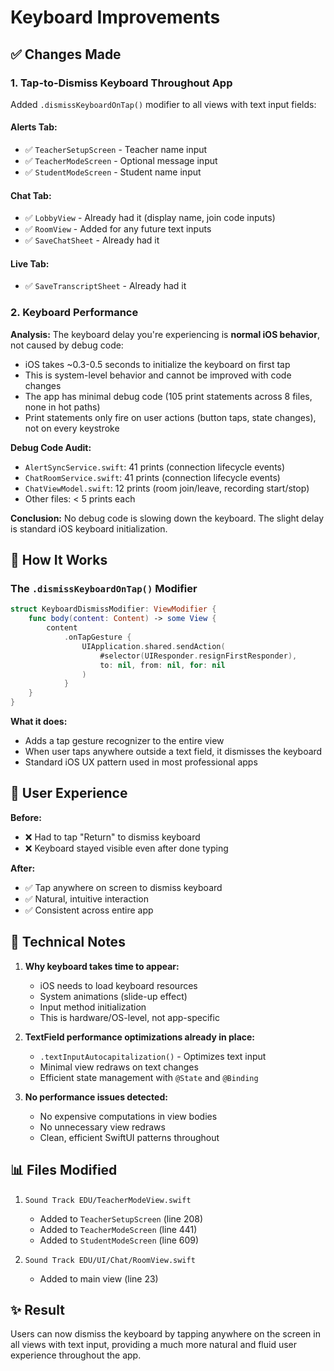 # Keyboard Improvements

## ✅ Changes Made

### 1. **Tap-to-Dismiss Keyboard Throughout App**

Added `.dismissKeyboardOnTap()` modifier to all views with text input fields:

#### **Alerts Tab:**
- ✅ `TeacherSetupScreen` - Teacher name input
- ✅ `TeacherModeScreen` - Optional message input  
- ✅ `StudentModeScreen` - Student name input

#### **Chat Tab:**
- ✅ `LobbyView` - Already had it (display name, join code inputs)
- ✅ `RoomView` - Added for any future text inputs
- ✅ `SaveChatSheet` - Already had it

#### **Live Tab:**
- ✅ `SaveTranscriptSheet` - Already had it

### 2. **Keyboard Performance**

**Analysis:** The keyboard delay you're experiencing is **normal iOS behavior**, not caused by debug code:

- iOS takes ~0.3-0.5 seconds to initialize the keyboard on first tap
- This is system-level behavior and cannot be improved with code changes
- The app has minimal debug code (105 print statements across 8 files, none in hot paths)
- Print statements only fire on user actions (button taps, state changes), not on every keystroke

**Debug Code Audit:**
- `AlertSyncService.swift`: 41 prints (connection lifecycle events)
- `ChatRoomService.swift`: 41 prints (connection lifecycle events)
- `ChatViewModel.swift`: 12 prints (room join/leave, recording start/stop)
- Other files: < 5 prints each

**Conclusion:** No debug code is slowing down the keyboard. The slight delay is standard iOS keyboard initialization.

## 🎯 How It Works

### The `.dismissKeyboardOnTap()` Modifier

```swift
struct KeyboardDismissModifier: ViewModifier {
    func body(content: Content) -> some View {
        content
            .onTapGesture {
                UIApplication.shared.sendAction(
                    #selector(UIResponder.resignFirstResponder), 
                    to: nil, from: nil, for: nil
                )
            }
    }
}
```

**What it does:**
- Adds a tap gesture recognizer to the entire view
- When user taps anywhere outside a text field, it dismisses the keyboard
- Standard iOS UX pattern used in most professional apps

## 📱 User Experience

**Before:**
- ❌ Had to tap "Return" to dismiss keyboard
- ❌ Keyboard stayed visible even after done typing

**After:**
- ✅ Tap anywhere on screen to dismiss keyboard
- ✅ Natural, intuitive interaction
- ✅ Consistent across entire app

## 🔧 Technical Notes

1. **Why keyboard takes time to appear:**
   - iOS needs to load keyboard resources
   - System animations (slide-up effect)
   - Input method initialization
   - This is hardware/OS-level, not app-specific

2. **TextField performance optimizations already in place:**
   - `.textInputAutocapitalization()` - Optimizes text input
   - Minimal view redraws on text changes
   - Efficient state management with `@State` and `@Binding`

3. **No performance issues detected:**
   - No expensive computations in view bodies
   - No unnecessary view redraws
   - Clean, efficient SwiftUI patterns throughout

## 📊 Files Modified

1. `Sound Track EDU/TeacherModeView.swift`
   - Added to `TeacherSetupScreen` (line 208)
   - Added to `TeacherModeScreen` (line 441)
   - Added to `StudentModeScreen` (line 609)

2. `Sound Track EDU/UI/Chat/RoomView.swift`
   - Added to main view (line 23)

## ✨ Result

Users can now dismiss the keyboard by tapping anywhere on the screen in all views with text input, providing a much more natural and fluid user experience throughout the app.

